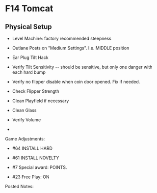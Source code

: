 # F14 Tomcat

## Physical Setup

-   Level Machine: factory recommended steepness

-   Outlane Posts on "Medium Settings". I.e. MIDDLE position

-   Ear Plug Tilt Hack

-   Verify Tilt Sensitivity -- should be sensitive, but only one danger with each hard bump

-   Verify no flipper disable when coin door opened. Fix if needed.

-   Check Flipper Strength

-   Clean Playfield if necessary

-   Clean Glass

-   Verify Volume

-   

Game Adjustments:

-   #64 INSTALL HARD

-   #61 INSTALL NOVELTY

-   #7 Special award: POINTS.

-   #23 Free Play: ON

Posted Notes:
